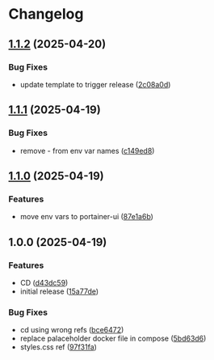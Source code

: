 # Changelog

## [1.1.2](https://github.com/EvanSchalton/portainer-homepage/compare/v1.1.1...v1.1.2) (2025-04-20)


### Bug Fixes

* update template to trigger release ([2c08a0d](https://github.com/EvanSchalton/portainer-homepage/commit/2c08a0da1ad4caad142a57d3c7c3d5ac3f0131cd))

## [1.1.1](https://github.com/EvanSchalton/portainer-homepage/compare/v1.1.0...v1.1.1) (2025-04-19)


### Bug Fixes

* remove - from env var names ([c149ed8](https://github.com/EvanSchalton/portainer-homepage/commit/c149ed848f973509618df019e4745eb25ea1e6ad))

## [1.1.0](https://github.com/EvanSchalton/portainer-homepage/compare/v1.0.0...v1.1.0) (2025-04-19)


### Features

* move env vars to portainer-ui ([87e1a6b](https://github.com/EvanSchalton/portainer-homepage/commit/87e1a6b6dc87c5d950614a430812d7d43eb97a21))

## 1.0.0 (2025-04-19)


### Features

* CD ([d43dc59](https://github.com/EvanSchalton/portainer-homepage/commit/d43dc59a0aa90c24ddbab1eb41e5163f4bf1c13c))
* initial release ([15a77de](https://github.com/EvanSchalton/portainer-homepage/commit/15a77dee8ce338c00c6693a41adba26be45c2f9c))


### Bug Fixes

* cd using wrong refs ([bce6472](https://github.com/EvanSchalton/portainer-homepage/commit/bce64725a487af7f464b04bc931c61faeb33e46f))
* replace palaceholder docker file in compose ([5bd63d6](https://github.com/EvanSchalton/portainer-homepage/commit/5bd63d674fea9e8062ca8a0e50b1ff0372610d16))
* styles.css ref ([97f31fa](https://github.com/EvanSchalton/portainer-homepage/commit/97f31fa52cfa5b28b67866672dcebe0b10ba5c0b))
